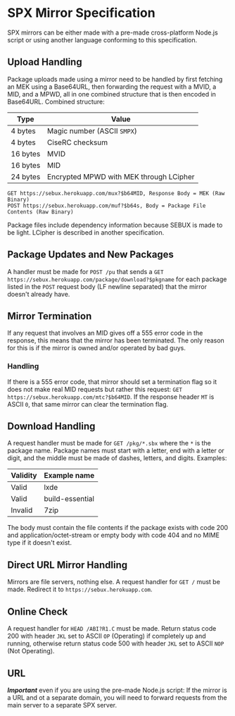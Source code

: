 # SPX Mirror Specification
SPX mirrors can be either made with a pre-made cross-platform Node.js script or using another language conforming to this specification.
## Upload Handling
Package uploads made using a mirror need to be handled by first fetching an MEK using a Base64URL, then forwarding the request with a MVID, a MID, and a MPWD, all in one combined structure that is then encoded in Base64URL.
Combined structure:

| **Type** | **Value** |
| -------- | --------- |
| 4 bytes | Magic number (ASCII `SMPX`) |
| 4 bytes | CiseRC checksum |
| 16 bytes | MVID |
| 16 bytes | MID |
| 24 bytes | Encrypted MPWD with MEK through LCipher |

```
GET https://sebux.herokuapp.com/mux?$b64MID, Response Body = MEK (Raw Binary)
POST https://sebux.herokuapp.com/muf?$b64s, Body = Package File Contents (Raw Binary)
```
Package files include dependency information because SEBUX is made to be light. LCipher is described in another specification.
## Package Updates and New Packages
A handler must be made for `POST /pu` that sends a `GET https://sebux.herokuapp.com/package/download?$pkgname` for each package listed in the `POST` request body (LF newline separated) that the mirror doesn't already have.
## Mirror Termination
If any request that involves an MID gives off a 555 error code in the response, this means that the mirror has been terminated. The only reason for this is if the mirror is owned and/or operated by bad guys.
### Handling
If there is a 555 error code, that mirror should set a termination flag so it does not make real MID requests but rather this request: `GET https://sebux.herokuapp.com/mtc?$b64MID`. If the response header `MT` is ASCII `0`, that same mirror can clear the termination flag.
## Download Handling
A request handler must be made for `GET /pkg/*.sbx` where the `*` is the package name.
Package names must start with a letter, end with a letter or digit, and the middle must be made of dashes, letters, and digits. Examples:

| **Validity** | **Example name** |
| ----- | ---- |
| Valid | lxde |
| Valid | build-essential |
| Invalid | 7zip |

The body must contain the file contents if the package exists with code 200 and application/octet-stream or empty body with code 404 and no MIME type if it doesn't exist.
## Direct URL Mirror Handling
Mirrors are file servers, nothing else. A request handler for `GET /` must be made. Redirect it to `https://sebux.herokuapp.com`.
## Online Check
A request handler for `HEAD /ABI?R1.C` must be made. Return status code 200 with header `JKL` set to ASCII `OP` (Operating) if completely up and running, otherwise return status code 500 with header `JKL` set to ASCII `NOP` (Not Operating).
## URL
***Important*** even if you are using the pre-made Node.js script: If the mirror is a URL and ot a separate domain, you will need to forward requests from the main server to a separate SPX server.
